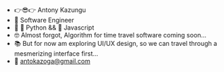 - :point_right::sunglasses::point_right: Antony Kazungu  
- :rocket: Software Engineer
- :pencil: :snake: Python && :scroll: Javascript 
- :nerd_face: Almost forgot, Algorithm for time travel software coming soon...
- :books: But for now am exploring UI/UX design, so we can travel through a mesmerizing interface first...
- :envelope_with_arrow: antokazoga@gmail.com

 







